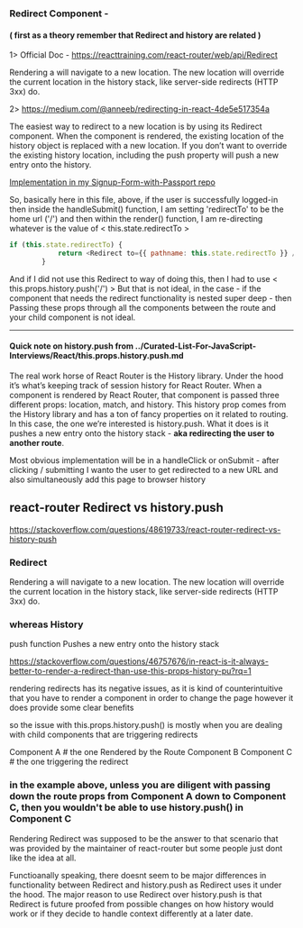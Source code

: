 ### Redirect Component -

#### ( first as a theory remember that Redirect and history are related )

1> Official Doc - https://reacttraining.com/react-router/web/api/Redirect

Rendering a <Redirect> will navigate to a new location. The new location will override the current location in the history stack, like server-side redirects (HTTP 3xx) do. 

2> https://medium.com/@anneeb/redirecting-in-react-4de5e517354a

The easiest way to redirect to a new location is by using its Redirect component. When the component is rendered, the existing location of the history object is replaced with a new location. If you don’t want to override the existing history location, including the push property will push a new entry onto the history.


[Implementation in my Signup-Form-with-Passport repo](https://github.com/rohan-paul/SignUp-Form-with-Passport/blob/master/src/components/navbar.js)

So, basically here in this file, above, if the user is successfully logged-in then inside the handleSubmit() function, I am setting 'redirectTo' to be the home url ('/') and then within the render() function, I am re-directing whatever is the value of  < this.state.redirectTo >

```js
if (this.state.redirectTo) {
            return <Redirect to={{ pathname: this.state.redirectTo }} />
        }
```

And if I did not use this Redirect to way of doing this, then I had to use < this.props.history.push('/') >   But that is not ideal, in the case - if the component that needs the redirect functionality is nested super deep - then Passing these props through all the components between the route and your child component is not ideal.


*******************************************

#### Quick note on history.push from ../Curated-List-For-JavaScript-Interviews/React/this.props.history.push.md

The real work horse of React Router is the History library. Under the hood it’s what’s keeping track of session history for React Router.
When a component is rendered by React Router, that component is passed three different props: location, match, and history. This history prop comes from the History library and has a ton of fancy properties on it related to routing. In this case, the one we’re interested is history.push. What it does is it pushes a new entry onto the history stack - **aka redirecting the user to another route**.

Most obvious implementation will be in a handleClick or onSubmit - after clicking / submitting I wanto the user to get redirected to a new URL and also simultaneously add this page to browser history

## react-router Redirect vs history.push

https://stackoverflow.com/questions/48619733/react-router-redirect-vs-history-push

### Redirect

Rendering a <Redirect> will navigate to a new location. The new location will override the current location in the history stack, like server-side redirects (HTTP 3xx) do.

### whereas History

push function Pushes a new entry onto the history stack

https://stackoverflow.com/questions/46757676/in-react-is-it-always-better-to-render-a-redirect-than-use-this-props-history-pu?rq=1

rendering redirects has its negative issues, as it is kind of counterintuitive that you have to render a component in order to change the page however it does provide some clear benefits

so the issue with this.props.history.push() is mostly when you are dealing with child components that are triggering redirects

Component A # the one Rendered by the Route
  Component B
    Component C # the one triggering the redirect

### in the example above, unless you are diligent with passing down the route props from Component A down to Component C, then you wouldn't be able to use history.push() in Component C

Rendering Redirect was supposed to be the answer to that scenario that was provided by the maintainer of react-router but some people just dont like the idea at all.

Functioanally speaking, there doesnt seem to be major differences in functionality between Redirect and history.push as Redirect uses it under the hood. The major reason to use Redirect over history.push is that Redirect is future proofed from possible changes on how history would work or if they decide to handle context differently at a later date.
